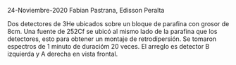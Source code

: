 24-Noviembre-2020
Fabian Pastrana, Edisson Peralta

Dos detectores de 3He ubicados sobre un bloque de parafina con grosor de 8cm.
Una fuente de 252Cf se ubicó al mismo lado de la parafina que los detectores, esto para obtener un montaje de retrodipersión.
Se tomaron espectros de 1 minuto de duracióm 20 veces.
El arreglo es detector B izquierda y A derecha en vista frontal.